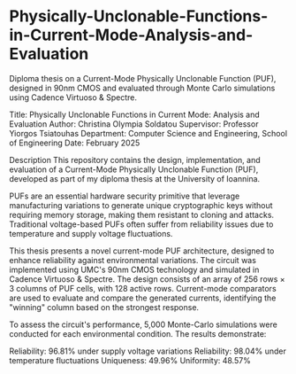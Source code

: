 # Physically-Unclonable-Functions-in-Current-Mode-Analysis-and-Evaluation
Diploma thesis on a Current-Mode Physically Unclonable Function (PUF), designed in 90nm CMOS and evaluated through Monte Carlo simulations using Cadence Virtuoso &amp; Spectre.

Title: Physically Unclonable Functions in Current Mode: Analysis and Evaluation
Author: Christina Olympia Soldatou
Supervisor: Professor Yiorgos Tsiatouhas
Department: Computer Science and Engineering, School of Engineering
Date: February 2025

Description
This repository contains the design, implementation, and evaluation of a Current-Mode Physically Unclonable Function (PUF), developed as part of my diploma thesis at the University of Ioannina.

PUFs are an essential hardware security primitive that leverage manufacturing variations to generate unique cryptographic keys without requiring memory storage, making them resistant to cloning and attacks. Traditional voltage-based PUFs often suffer from reliability issues due to temperature and supply voltage fluctuations.

This thesis presents a novel current-mode PUF architecture, designed to enhance reliability against environmental variations. The circuit was implemented using UMC's 90nm CMOS technology and simulated in Cadence Virtuoso & Spectre. The design consists of an array of 256 rows × 3 columns of PUF cells, with 128 active rows. Current-mode comparators are used to evaluate and compare the generated currents, identifying the "winning" column based on the strongest response.

To assess the circuit's performance, 5,000 Monte-Carlo simulations were conducted for each environmental condition. The results demonstrate:

Reliability: 96.81% under supply voltage variations
Reliability: 98.04% under temperature fluctuations
Uniqueness: 49.96%
Uniformity: 48.57%

